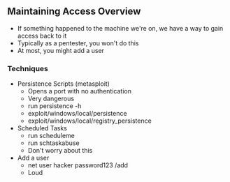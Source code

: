 ## Maintaining Access Overview 
- If something happened to the machine we're on, we have a way to gain access back to it
- Typically as a pentester, you won't do this
- At most, you might add a user

### Techniques
- Persistence Scripts (metasploit)
  - Opens a port with no authentication
  - Very dangerous
  - run persistence -h
  - exploit/windows/local/persistence
  - exploit/windows/local/registry_persistence
- Scheduled Tasks
  - run scheduleme
  - run schtaskabuse
  - Don't worry about this
- Add a user
  - net user hacker password123 /add
  - Loud
  
